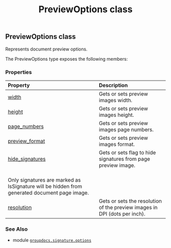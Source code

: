 ﻿---
title: PreviewOptions class
second_title: GroupDocs.Signature for Python via .NET API References
description: 
type: docs
url: /python-net/groupdocs.signature.options/previewoptions/
is_root: false
weight: 300
---

## PreviewOptions class

Represents document preview options.



The PreviewOptions type exposes the following members:

### Properties
| Property | Description |
| :- | :- |
| [width](/signature/python-net/groupdocs.signature.options/previewoptions/width) | Gets or sets preview images width. |
| [height](/signature/python-net/groupdocs.signature.options/previewoptions/height) | Gets or sets preview images height. |
| [page_numbers](/signature/python-net/groupdocs.signature.options/previewoptions/page_numbers) | Gets or sets preview images page numbers. |
| [preview_format](/signature/python-net/groupdocs.signature.options/previewoptions/preview_format) | Gets or sets preview images format. |
| [hide_signatures](/signature/python-net/groupdocs.signature.options/previewoptions/hide_signatures) | Gets or sets flag to hide signatures from page preview image.<br/>Only signatures are marked as IsSignature will be hidden from generated document page image. |
| [resolution](/signature/python-net/groupdocs.signature.options/previewoptions/resolution) | Gets or sets the resolution of the preview images in DPI (dots per inch). |



### See Also
* module [`groupdocs.signature.options`](..)
